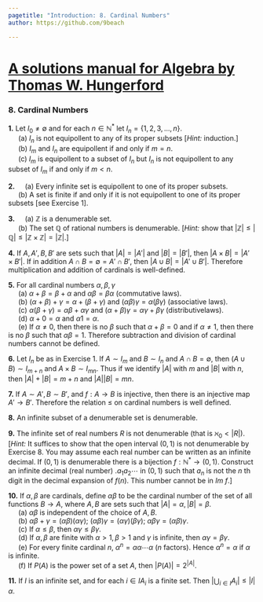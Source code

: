 ```yaml
---
pagetitle: "Introduction: 8. Cardinal Numbers"
author: https://github.com/9beach

---
```


# [A solutions manual for Algebra by Thomas W. Hungerford](README.md)
### 8. Cardinal Numbers


**1\.** Let $I_0 \ne \emptyset$ and for each $n \in \mathbb{N}^*$
let $I_n = \{1,2,3,...,n\}$.
\
&nbsp;$\quad$(a) $I_n$ is not equipollent to any of its proper subsets [*Hint:* induction.]
\
&nbsp;$\quad$(b) $I_m$ and $I_n$ are equipollent if and only if $m = n$.
\
&nbsp;$\quad$(c\) $I_m$ is equipollent to a subset of $I_n$ but $I_n$ is not equipollent to
any subset of $I_m$ if and only if $m<n$.

**2\.**&nbsp;$\quad$(a) Every infinite set is equipollent to one of its proper
subsets.
\
&nbsp;$\quad$(b) A set is finite if and only if it is not equipollent to
one of its proper subsets [see Exercise 1].

**3\.**&nbsp;$\quad$(a) $\mathbb{Z}$ is a denumerable set.
\
&nbsp;$\quad$(b) The set $\mathbb{Q}$ of rational numbers is denumerable.
[_Hint:_ show that $|\mathbb{Z}| \le |\mathbb{Q}| \le |\mathbb{Z} \times
\mathbb{Z}| = |\mathbb{Z}|$.]

**4\.** If $A,A',B,B'$ are sets such that $|A| = |A'|$ and $|B| = |B'|$, then
$|A \times  B| = |A'\times B'|$. If in addition $A\cap B = \emptyset = A'\cap B'$, then $|A\cup B| =
|A'\cup B'|$. Therefore multiplication and addition of cardinals is well-defined.

**5\.** For all cardinal numbers $\alpha , \beta , \gamma$
\
&nbsp;$\quad$(a) $\alpha +\beta =\beta +\alpha$ and $\alpha \beta =\beta \alpha$ (commutative laws).
\
&nbsp;$\quad$(b) $(\alpha +\beta )+\gamma =\alpha +(\beta +\gamma )$ and $(\alpha \beta )\gamma =\alpha (\beta \gamma )$ (associative laws).
\
&nbsp;$\quad$(c\) $\alpha (\beta +\gamma )=\alpha \beta +\alpha \gamma$ and $(\alpha +\beta )\gamma =\alpha \gamma +\beta \gamma$ (distributivelaws).
\
&nbsp;$\quad$(d) $\alpha +0=\alpha$ and $\alpha 1=\alpha$.
\
&nbsp;$\quad$(e) If $\alpha \ne 0$, then there is no $\beta$ such that $\alpha +\beta =0$ and
if $\alpha \ne 1$, then there is no $\beta$ such that $\alpha \beta = 1$. Therefore subtraction
and division of cardinal numbers cannot be defined.

**6\.** Let $I_n$ be as in Exercise 1. If $A\sim I_m$ and $B\sim I_n$ and $A\cap B=\emptyset$,
then $(A\cup B)\sim I_{m+n}$ and $A\times B\sim I_{mn}$. Thus if we identify $|A|$ with $m$
and $|B|$ with $n$, then $|A| + |B| = m + n$ and $|A||B| = mn$.

**7\.** If $A\sim A', B\sim B'$, and $f: A \to B$ is injective, then there is an
injective map $A' \to B'$. Therefore the relation $\le$ on cardinal
numbers is well defined.

**8\.** An infinite subset of a denumerable set is denumerable.

**9\.** The infinite set of real numbers $R$ is not denumerable (that is
$\aleph_0 < |R|$). [_Hint:_ It suffices to show that the open interval
$(0, 1)$ is not denumerable by Exercise 8. You may assume each real number
can be written as an infinite decimal. If $(0, 1)$ is denumerable there is a
bijection $f : \mathbb{N}^* \to (0, 1)$. Construct an infinite decimal (real
number) $.a_1 a_2\cdots$ in $(0, 1)$ such that $a_n$ is not the _n_ th digit in
the decimal expansion of $f(n)$. This number cannot be in $Im\text{ }f$.]

**10\.** If $\alpha , \beta$ are cardinals, define $\alpha \beta$ to be the cardinal number of the
set of all functions $B \to A$, where $A, B$ are sets such that $|A| = \alpha ,
|B| = \beta$.
\
&nbsp;$\quad$(a) $\alpha \beta$ is independent of the choice of $A, B$.
\
&nbsp;$\quad$(b) $\alpha \beta +\gamma = (\alpha \beta )(\alpha \gamma )$; $(\alpha \beta )\gamma = (\alpha \gamma )(\beta \gamma )$; $\alpha \beta \gamma = (\alpha \beta )\gamma$.
\
&nbsp;$\quad$(c\) If $\alpha \le \beta$, then $\alpha \gamma \le \beta \gamma$.
\
&nbsp;$\quad$(d) If $\alpha ,\beta$ are finite with $\alpha >1,\beta >1$ and $\gamma$ is infinite,
then $\alpha \gamma =\beta \gamma$.
\
&nbsp;$\quad$(e) For every finite cardinal $n$, $\alpha ^n =\alpha
\alpha\cdots\alpha$ ($n$ factors). Hence
$\alpha ^n = \alpha$ if $\alpha$ is infinite.
\
&nbsp;$\quad$(f) If $P(A)$ is the power set of a set $A$, then $|P(A)| = 2^{|A|}$.

**11\.** If $I$ is an infinite set, and for each $i\in I A_i$ is a finite set.
Then $\lvert \bigcup_{i \in I}A_i \rvert \le |I|\alpha$.
